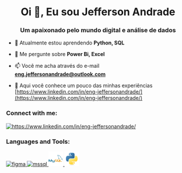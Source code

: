 <h1 align="center">Oi 👋, Eu sou Jefferson Andrade</h1>
<h3 align="center">Um apaixonado pelo mundo digital e análise de dados</h3>

- 🌱 Atualmente estou aprendendo **Python, SQL**

- 💬 Me pergunte sobre **Power Bi, Excel**

- 📫 Você me acha através do e-mail **eng.jeffersonandrade@outlook.com**

- 📄 Aqui você conhece um pouco das minhas experiências [https://www.linkedin.com/in/eng-jeffersonandrade/](https://www.linkedin.com/in/eng-jeffersonandrade/)

<h3 align="left">Connect with me:</h3>
<p align="left">
<a href="https://linkedin.com/in/https://www.linkedin.com/in/eng-jeffersonandrade/" target="blank"><img align="center" src="https://raw.githubusercontent.com/rahuldkjain/github-profile-readme-generator/master/src/images/icons/Social/linked-in-alt.svg" alt="https://www.linkedin.com/in/eng-jeffersonandrade/" height="30" width="40" /></a>
</p>

<h3 align="left">Languages and Tools:</h3>
<p align="left"> <a href="https://www.figma.com/" target="_blank" rel="noreferrer"> <img src="https://www.vectorlogo.zone/logos/figma/figma-icon.svg" alt="figma" width="40" height="40"/> </a> <a href="https://www.microsoft.com/en-us/sql-server" target="_blank" rel="noreferrer"> <img src="https://www.svgrepo.com/show/303229/microsoft-sql-server-logo.svg" alt="mssql" width="40" height="40"/> </a> <a href="https://www.mysql.com/" target="_blank" rel="noreferrer"> <img src="https://raw.githubusercontent.com/devicons/devicon/master/icons/mysql/mysql-original-wordmark.svg" alt="mysql" width="40" height="40"/> </a> <a href="https://www.python.org" target="_blank" rel="noreferrer"> <img src="https://raw.githubusercontent.com/devicons/devicon/master/icons/python/python-original.svg" alt="python" width="40" height="40"/> </a> </p>
<!---





- 👋 Oi, Eu sou o Jefferson!
- 👀 I’m interested in ...
- 🌱 I’m currently learning ...
- 💞️ I’m looking to collaborate on ...
- 📫 How to reach me ...

<!---
andradejefferson/andradejefferson is a ✨ special ✨ repository because its `README.md` (this file) appears on your GitHub profile.
You can click the Preview link to take a look at your changes.
--->
